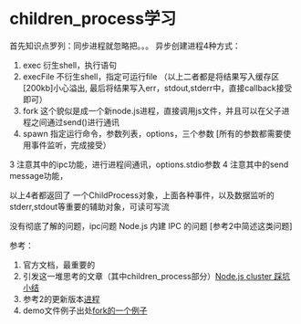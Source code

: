 # children_process学习

首先知识点罗列：同步进程就忽略把。。。
异步创建进程4种方式：
1. exec 衍生shell，执行语句
2. execFile 不衍生shell，指定可运行file （以上二者都是将结果写入缓存区[200kb]小心溢出,
最后将结果写入err，stdout,stderr中，直接callback接受即可）
3. fork 这个貌似是成一个新node.js进程，直接调用js文件，并且可以在父子进程之间通过send()进行通讯
4. spawn 指定运行命令，参数列表，options，三个参数 [所有的参数都需要使用事件监听，完成接受）

3 注意其中的ipc功能，进行进程间通讯，options.stdio参数
4 注意其中的send message功能，

以上4者都返回了 一个ChildProcess对象，上面各种事件，以及数据监听的stderr,stdout等重要的辅助对象，可读可写流

没有彻底了解的问题，ipc问题
Node.js 内建 IPC 的问题 [参考2中简述这类问题]

参考：
1. 官方文档，最重要的
2. 引发这一堆思考的文章（其中children_process部分）[Node.js cluster 踩坑小结](https://zhuanlan.zhihu.com/p/27069865)
3. 参考2的更新版本[进程](https://github.com/ElemeFE/node-interview/blob/master/sections/zh-cn/process.md#process)
4. demo文件例子出处[fork的一个例子](http://blog.csdn.net/chy555chy/article/details/52556318)
